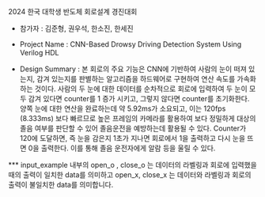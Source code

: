 2024 한국 대학생 반도체 회로설계 경진대회 

- 참가자 : 김준형, 권우석, 한소진, 한세진

- Project Name : CNN-Based Drowsy Driving Detection System Using Verilog HDL

- Design Summary : 본 회로의 주요 기능은 CNN에 기반하여 사람의 눈이 떠져 있는지, 감겨 있는지를 판별하는 알고리즘을 하드웨어로 구현하여 연산 속도를 가속화하는 것이다. 사람의 두 눈에 대한 데이터를 순차적으로 회로에 입력하여 두 눈이 모두 감겨 있다면 counter를 1 증가 시키고, 그렇지 않다면 counter를 초기화한다. 양쪽 눈에 대한 연산을 완료하는데 약 5.92ms가 소요되고, 이는 120fps (8.333ms) 보다 빠르므로 높은 프레임의 카메라를 활용하여 보다 정밀하게 대상의 졸음 여부를 판단할 수 있어 졸음운전을 예방하는데 활용될 수 있다. Counter가 120에 도달하면, 즉 눈을 감은지 1초가 지나면 회로에서 1을 출력하고 다시 눈을 뜨면 0을 출력한다. 이를 통해 졸음 운전자에게 알람 등을 울릴 수 있다. 

*** input_example 내부의 open_o , close_o 는 데이터의 라벨링과 회로에 입력했을 때의 출력이 일치한 data를 의미하고 open_x, close_x 는 데이터와 라벨링과 회로의 출력이 불일치한 data를 의미합니다. 
